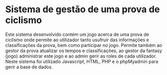 # Sistema de gestão de uma prova de ciclismo
Este sistema desenvolvido contém um jogo acerca de uma prova de ciclismo onde permite ao utilizador tanto usufruir das informações e classificações da prova, bem como participar no jogo. Permite também ao gestor da prova atualizar os tempos e classificações, ao gestor da fantasy (jogo) administrar este jogo e ao admin gerir as roles de cada utilizador. Neste sistema foi utilizado Javascript, HTML, PHP e o phpMyadmin para gerir a base de dados.

